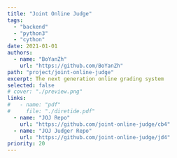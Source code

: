 ```yaml
---
title: "Joint Online Judge"
tags:
  - "backend"
  - "python3"
  - "cython"
date: 2021-01-01
authors:
  - name: "BoYanZh"
    url: "https://github.com/BoYanZh"
path: "project/joint-online-judge"
excerpt: The next generation online grading system
selected: false
# cover: "./preview.png"
links:
#   - name: "pdf"
#     file: "./diretide.pdf"
  - name: "JOJ Repo"
    url: "https://github.com/joint-online-judge/cb4"
  - name: "JOJ Judger Repo"
    url: "https://github.com/joint-online-judge/jd4"
priority: 20
---
```


<!-- ## Title 1 -->

<!-- ### Preview

[Preview](./preview.png) -->

<!-- ### Website

[Github](https://github.com/joint-online-judge)

## Title 2

## Title 3

## Title 4 -->
